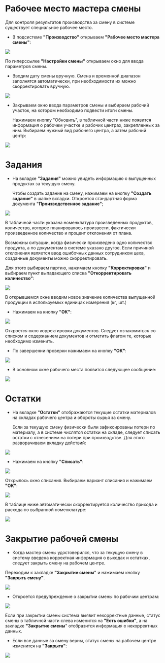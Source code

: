 # Рабочее место мастера смены

Для контроля результатов производства за смену  в системе существует специальное рабочее место.

- В подсистеме **"Производство"** открываем **"Рабочее место мастера смены"**:

![](ClosingAShift.assets/1.png)

По гиперссылке **"Настройки смены"** открываем окно для ввода параметров смены.

- Вводим дату смены  вручную. Смена и временной диапазон заполнятся автоматически, при необходимости их можно скорректировать вручную.

![](ClosingAShift.assets/2.png)

- Закрываем окно ввода параметров смены и выбираем рабочий участок, на котором необходимо подвести итоги смены.

  Нажимаем кнопку "Обновить", в табличной части ниже появится информация о рабочем участке и рабочих центрах, закрепленных за ним.  Выбираем нужный вид рабочего центра, а затем рабочий центр:

![](ClosingAShift.assets/3.png)

# Задания

- На вкладке **"Задания"** можно увидеть информацию о выпущенных продуктах за текущую смену.

  Чтобы создать задание на смену, нажимаем на кнопку **"Создать задание"** в шапке вкладки. Откроется стандартная форма документа **"Производственное задание"**;

![](ClosingAShift.assets/4.png)

В табличной  части указана номенклатура произведенных продуктов, количество, которое планировалось произвести, фактически произведенное количество и процент отклонения от плана.

Возможны ситуации, когда физически произведено одно количество продукта, а по документам в системе указано другое. Если причиной отклонения является ввод ошибочных данных сотрудником цеха, созданные документы можно скорректировать.

Для этого выбираем партию, нажимаем кнопку **"Корректировка"** и выбираем пункт выпадающего списка **"Откорректировать количество"**:

![](ClosingAShift.assets/5.png)

В открывшемся окне вводим новое значение количества выпущенной продукции в используемых единицах измерения (кг, шт.)

- Нажимаем на кнопку **"ОК"**:
  
![](ClosingAShift.assets/6.png)
  
Откроется окно корректировки документов. Следует ознакомиться со списком и содержанием документов  и отметить флагом те, которые необходимо изменить.

- По завершении проверки нажимаем на кнопку **"ОК"**:
  
![](ClosingAShift.assets/7.png)
  
- В основном окне рабочего места появится следующее сообщение:

![](ClosingAShift.assets/8.png)

# Остатки
  
- На вкладке **"Остатки"** отображаются текущие остатки материалов на складах рабочего центра и обороты сырья за смену.

  Если за текущую смену физически были зафиксированы потери по материалу, а в системе числятся остатки на складе, следует списать остатки с отнесением на потери при производстве. Для этого разворачиваем вкладку действий:
  
![](ClosingAShift.assets/9.png)
  
- Нажимаем на кнопку **"Списать"**:

![](ClosingAShift.assets/10.png)

Открылось окно списания. Выбираем вариант списания и нажимаем **"ОК"**:

![](ClosingAShift.assets/11.png)

В таблице ниже автоматически скорректируется количество прихода и расхода по выбранной номенклатуре:

![](ClosingAShift.assets/12.png)

# Закрытие рабочей смены

- Когда  мастер смены удостоверился, что за текущую смену в систему введена корректная информация о выходах и остатках, следует закрыть смену на рабочем центре.

Переходим к закладке **"Закрытие смены"** и нажимаем кнопку **"Закрыть смену"**. 

![](ClosingAShift.assets/13.png)

- Откроется предупреждение о закрытии смены по рабочим центрам:

![](ClosingAShift.assets/14.png)

Если при закрытии смены система выявит некорректные данные, статус смены в табличной части слева изменится на **"Есть ошибки"**, а на закладке **"Закрытие смены**" отобразится информация о некорректных данных.

- Если все данные за смену верны, статус смены на рабочем центре изменится на **"Закрыта"**:

![](ClosingAShift.assets/15.png)